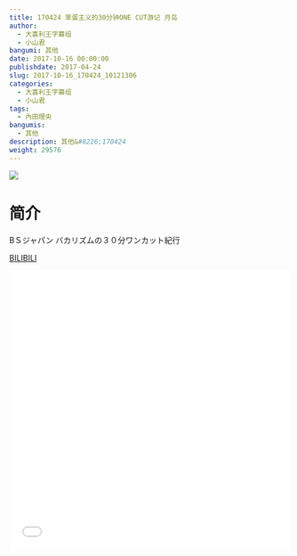 ```yaml
---
title: 170424 笨蛋主义的30分钟ONE CUT游记 月岛
author: 
  - 大喜利王字幕组
  - 小山君
bangumi: 其他
date: 2017-10-16 00:00:00
publishdate: 2017-04-24
slug: 2017-10-16_170424_10121306
categories: 
  - 大喜利王字幕组
  - 小山君
tags: 
  - 內田理央
bangumis: 
  - 其他
description: 其他&#8226;170424
weight: 29576
---
```


![](https://i.imgur.com/B2oH4w7.jpg)

# 简介  
BＳジャパン
バカリズムの３０分ワンカット紀行

  [BILIBILI](https://www.bilibili.com/video/av10121306/)


<div class="vcontainer">  <iframe class='video' src="//www.bilibili.com/html/html5player.html?cid=16745858&aid=10121306" width="100%" height="500" frameborder="0" allowfullscreen="allowfullscreen"></iframe></div>
